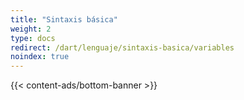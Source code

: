```yaml
---
title: "Sintaxis básica"
weight: 2
type: docs
redirect: /dart/lenguaje/sintaxis-basica/variables
noindex: true
---
```


{{< content-ads/bottom-banner >}}
